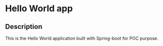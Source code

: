 # Hello World app

## Description

This is the Hello World application built with Spring-boot for POC purpose.
